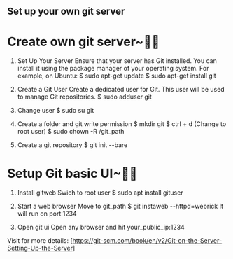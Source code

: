 ## Set up your own git server

# Create own git server~🚀🚀

1. Set Up Your Server
   Ensure that your server has Git installed. You can install it using the package manager of your operating system. For example, on Ubuntu:
   $ sudo apt-get update
   $ sudo apt-get install git

2. Create a Git User
   Create a dedicated user for Git. This user will be used to manage Git repositories.
   $ sudo adduser git

3. Change user 
   $ sudo su git

4. Create a folder and git write permission
   $ mkdir git
   $ ctrl + d (Change to root user)
   $ sudo chown -R /git_path

5. Create a git repository
   $ git init --bare

# Setup Git basic UI~🚀🚀

1. Install gitweb
   Swich to root user
   $ sudo apt install gituser

2. Start a web browser
   Move to git_path
   $ git instaweb --httpd=webrick
   It will run on port 1234

3. Open git ui
   Open any browser and hit your_public_ip:1234


Visit for more details: [https://git-scm.com/book/en/v2/Git-on-the-Server-Setting-Up-the-Server]